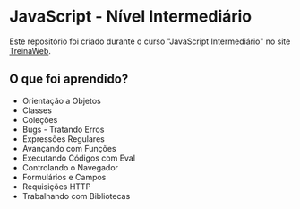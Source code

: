 # JavaScript - Nível Intermediário
Este repositório foi criado durante o curso "JavaScript Intermediário" no site [TreinaWeb](https://www.treinaweb.com.br/).

## O que foi aprendido?
* Orientação a Objetos
* Classes
* Coleções
* Bugs - Tratando Erros
* Expressões Regulares
* Avançando com Funções
* Executando Códigos com Eval
* Controlando o Navegador
* Formulários e Campos
* Requisições HTTP
* Trabalhando com Bibliotecas
